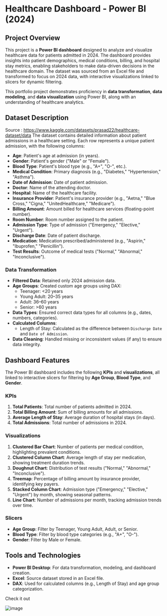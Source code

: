 # Healthcare Dashboard - Power BI (2024)

## Project Overview
This project is a **Power BI dashboard** designed to analyze and visualize healthcare data for patients admitted in 2024. The dashboard provides insights into patient demographics, medical conditions, billing, and hospital stay metrics, enabling stakeholders to make data-driven decisions in the healthcare domain. The dataset was sourced from an Excel file and transformed to focus on 2024 data, with interactive visualizations linked to slicers for dynamic filtering.

This portfolio project demonstrates proficiency in **data transformation**, **data modeling**, and **data visualization** using Power BI, along with an understanding of healthcare analytics.

## Dataset Description
Source : https://www.kaggle.com/datasets/prasad22/healthcare-dataset/data
The dataset contains detailed information about patient admissions in a healthcare setting. Each row represents a unique patient admission, with the following columns:

- **Age**: Patient's age at admission (in years).
- **Gender**: Patient's gender ("Male" or "Female").
- **Blood Type**: Patient's blood type (e.g., "A+", "O-", etc.).
- **Medical Condition**: Primary diagnosis (e.g., "Diabetes," "Hypertension," "Asthma").
- **Date of Admission**: Date of patient admission.
- **Doctor**: Name of the attending doctor.
- **Hospital**: Name of the healthcare facility.
- **Insurance Provider**: Patient's insurance provider (e.g., "Aetna," "Blue Cross," "Cigna," "UnitedHealthcare," "Medicare").
- **Billing Amount**: Amount billed for healthcare services (floating-point number).
- **Room Number**: Room number assigned to the patient.
- **Admission Type**: Type of admission ("Emergency," "Elective," "Urgent").
- **Discharge Date**: Date of patient discharge.
- **Medication**: Medication prescribed/administered (e.g., "Aspirin," "Ibuprofen," "Penicillin").
- **Test Results**: Outcome of medical tests ("Normal," "Abnormal," "Inconclusive").

### Data Transformation
- **Filtered Data**: Retained only 2024 admission data.
- **Age Groups**: Created custom age groups using DAX:
  - Teenager: <20 years
  - Young Adult: 20–35 years
  - Adult: 36–60 years
  - Senior: >60 years
- **Data Types**: Ensured correct data types for all columns (e.g., dates, numbers, categories).
- **Calculated Columns**:
  - Length of Stay: Calculated as the difference between `Discharge Date` and `Date of Admission`.
- **Data Cleaning**: Handled missing or inconsistent values (if any) to ensure data integrity.

## Dashboard Features
The Power BI dashboard includes the following **KPIs** and **visualizations**, all linked to interactive slicers for filtering by **Age Group**, **Blood Type**, and **Gender**.

### KPIs
1. **Total Patients**: Total number of patients admitted in 2024.
2. **Total Billing Amount**: Sum of billing amounts for all admissions.
3. **Average Length of Stay**: Average duration of hospital stays (in days).
4. **Total Admissions**: Total number of admissions in 2024.

### Visualizations
1. **Clustered Bar Chart**: Number of patients per medical condition, highlighting prevalent conditions.
2. **Clustered Column Chart**: Average length of stay per medication, showing treatment duration trends.
3. **Doughnut Chart**: Distribution of test results ("Normal," "Abnormal," "Inconclusive").
4. **Treemap**: Percentage of billing amount by insurance provider, identifying key payers.
5. **Stacked Column Chart**: Admission type ("Emergency," "Elective," "Urgent") by month, showing seasonal patterns.
6. **Line Chart**: Number of admissions per month, tracking admission trends over time.

### Slicers
- **Age Group**: Filter by Teenager, Young Adult, Adult, or Senior.
- **Blood Type**: Filter by blood type categories (e.g., "A+", "O-").
- **Gender**: Filter by Male or Female.

## Tools and Technologies
- **Power BI Desktop**: For data transformation, modeling, and dashboard creation.
- **Excel**: Source dataset stored in an Excel file.
- **DAX**: Used for calculated columns (e.g., Length of Stay) and age group categorization.

Check it out

![image](https://github.com/user-attachments/assets/a12e2dca-8042-4a3d-a22b-983fae84766f)
